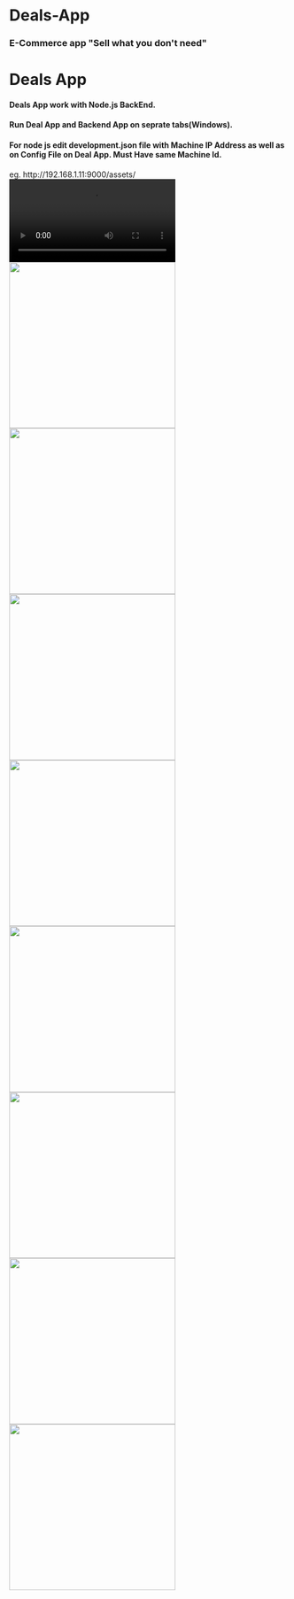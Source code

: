 # <H1>Deals-App</h1>
<h3>E-Commerce app "Sell what you don't need"</h3>


<H1>Deals App</h1>
<h4>Deals App work with Node.js BackEnd.</h4>
<h4>Run Deal App and Backend App on seprate tabs(Windows).</h4>
<h4>For node js edit development.json file with Machine IP Address as well as on Config File on Deal App. Must Have same Machine Id.</h4>
eg. http://192.168.1.11:9000/assets/


<video width="300" height="auto" controls>
  <source src="DealApp/Assets/Screenshot/DealApp.mp4" type="video/mp4">
</video>


<img src="./DealApp/Assets/Screenshot/ProductList.png" width="300px" height="auto">
<img src="./DealApp/Assets/Screenshot/ProductDetail.png" width="300px" height="auto">
<img src="./DealApp/Assets/Screenshot/AddPost.png" width="300px" height="auto">
<img src="./DealApp/Assets/Screenshot/ErrorAdding.png" width="300px" height="auto">
<img src="./DealApp/Assets/Screenshot/AddingOnPost.png" width="300px" height="auto">
<img src="./DealApp/Assets/Screenshot/AccountScreen.png" width="300px" height="auto">
<img src="./DealApp/Assets/Screenshot/Message.png" width="300px" height="auto">
<img src="./DealApp/Assets/Screenshot/DeleteMessage.png" width="300px" height="auto">


